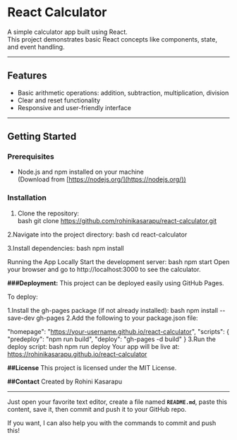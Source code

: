 # React Calculator

A simple calculator app built using React.  
This project demonstrates basic React concepts like components, state, and event handling.

---

## Features

- Basic arithmetic operations: addition, subtraction, multiplication, division  
- Clear and reset functionality  
- Responsive and user-friendly interface

---

## Getting Started

### Prerequisites

- Node.js and npm installed on your machine  
  (Download from [https://nodejs.org/](https://nodejs.org/))

### Installation

1. Clone the repository:  
   bash
      git clone https://github.com/rohinikasarapu/react-calculator.git

2.Navigate into the project directory:
bash
  cd react-calculator

3.Install dependencies:
bash
  npm install

Running the App Locally
Start the development server:
bash 
  npm start
Open your browser and go to http://localhost:3000 to see the calculator.

**###Deployment:**
This project can be deployed easily using GitHub Pages.

To deploy:

1.Install the gh-pages package (if not already installed):
bash 
    npm install --save-dev gh-pages
2.Add the following to your package.json file:

  "homepage": "https://your-username.github.io/react-calculator",
"scripts": {
  "predeploy": "npm run build",
  "deploy": "gh-pages -d build"
}
3.Run the deploy script:
bash
  npm run deploy
Your app will be live at:
https://rohinikasarapu.github.io/react-calculator

**##License**
This project is licensed under the MIT License.

**##Contact**
Created by Rohini Kasarapu

---

Just open your favorite text editor, create a file named **`README.md`**, paste this content, save it, then commit and push it to your GitHub repo.  

If you want, I can also help you with the commands to commit and push this!

